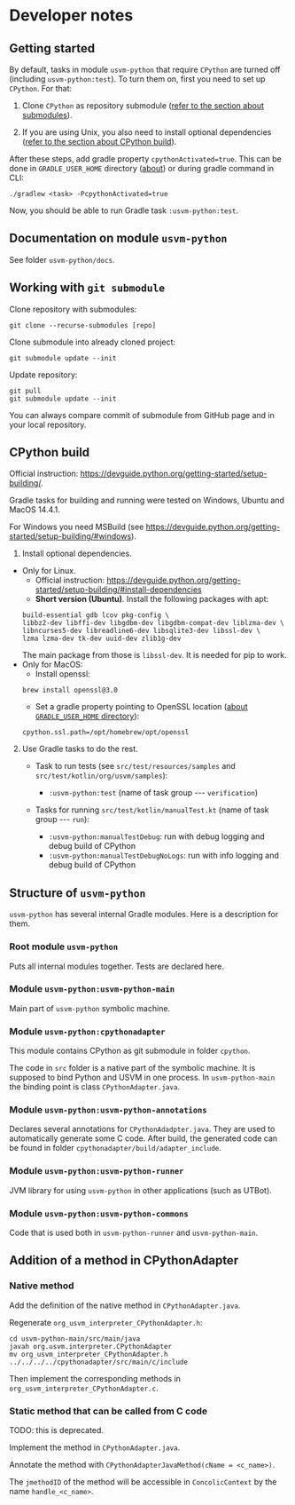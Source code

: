 # Developer notes

## Getting started

By default, tasks in module `usvm-python` that require `CPython` are turned off (including `usvm-python:test`).
To turn them on, first you need to set up `CPython`. For that:

1. Clone `CPython` as repository submodule ([refer to the section about submodules](#working-with-git-submodule)).

2. If you are using Unix, you also need to install optional dependencies  ([refer to the section about CPython build](#cpython-build)).

After these steps, add gradle property `cpythonActivated=true`. This can be done in `GRADLE_USER_HOME` directory 
([about](https://docs.gradle.org/current/userguide/directory_layout.html#dir:gradle_user_home))
or during gradle command in CLI:

```
./gradlew <task> -PcpythonActivated=true
```

Now, you should be able to run Gradle task `:usvm-python:test`.

## Documentation on module `usvm-python`

See folder `usvm-python/docs`.

## Working with `git submodule`

Clone repository with submodules:
```
git clone --recurse-submodules [repo]
```

Clone submodule into already cloned project:
```
git submodule update --init
```

Update repository:
```
git pull
git submodule update --init
```

You can always compare commit of submodule from GitHub page and in your local repository.

## CPython build

Official instruction: https://devguide.python.org/getting-started/setup-building/.

Gradle tasks for building and running were tested on Windows, Ubuntu and MacOS 14.4.1.

For Windows you need MSBuild (see https://devguide.python.org/getting-started/setup-building/#windows).

1. Install optional dependencies.
  - Only for Linux.
    - Official instruction: https://devguide.python.org/getting-started/setup-building/#install-dependencies
    - __Short version (Ubuntu)__. Install the following packages with apt:
     ```
     build-essential gdb lcov pkg-config \
     libbz2-dev libffi-dev libgdbm-dev libgdbm-compat-dev liblzma-dev \
     libncurses5-dev libreadline6-dev libsqlite3-dev libssl-dev \
     lzma lzma-dev tk-dev uuid-dev zlib1g-dev
     ```
    The main package from those is `libssl-dev`. It is needed for pip to work.
  - Only for MacOS:
    - Install openssl:
    ```
    brew install openssl@3.0
    
    ```
    - Set a gradle property pointing to OpenSSL location ([about `GRADLE_USER_HOME` directory](https://docs.gradle.org/current/userguide/directory_layout.html#dir:gradle_user_home)):
    ```
    cpython.ssl.path=/opt/homebrew/opt/openssl    
    ```

2. Use Gradle tasks to do the rest.
    
    - Task to run tests (see `src/test/resources/samples` and `src/test/kotlin/org/usvm/samples`):

      - `:usvm-python:test` (name of task group --- `verification`)

    - Tasks for running `src/test/kotlin/manualTest.kt` (name of task group --- `run`): 
    
      - `:usvm-python:manualTestDebug`: run with debug logging and debug build of CPython
      - `:usvm-python:manualTestDebugNoLogs`: run with info logging and debug build of CPython

## Structure of `usvm-python`

`usvm-python` has several internal Gradle modules. Here is a description for them.

### Root module `usvm-python`
  
  Puts all internal modules together. Tests are declared here.

### Module `usvm-python:usvm-python-main`

  Main part of `usvm-python` symbolic machine.

### Module `usvm-python:cpythonadapter`

  This module contains CPython as git submodule in folder `cpython`.

  The code in `src` folder is a native part of the symbolic machine.
  It is supposed to bind Python and USVM in one process.
  In `usvm-python-main` the binding point is class `CPythonAdapter.java`.

### Module `usvm-python:usvm-python-annotations`

  Declares several annotations for `CPythonAdadpter.java`.
  They are used to automatically generate some C code.
  After build, the generated code can be found in folder
  `cpythonadapter/build/adapter_include`.

### Module `usvm-python:usvm-python-runner`

  JVM library for using `usvm-python` in other applications (such as UTBot).

### Module `usvm-python:usvm-python-commons`

  Code that is used both in `usvm-python-runner` and `usvm-python-main`.

## Addition of a method in CPythonAdapter

### Native method

Add the definition of the native method in `CPythonAdapter.java`.

Regenerate `org_usvm_interpreter_CPythonAdapter.h`:

```
cd usvm-python-main/src/main/java
javah org.usvm.interpreter.CPythonAdapter
mv org_usvm_interpreter_CPythonAdapter.h ../../../../cpythonadapter/src/main/c/include
```

Then implement the corresponding methods in `org_usvm_interpreter_CPythonAdapter.c`.

### Static method that can be called from C code

TODO: this is deprecated.

Implement the method in `CPythonAdapter.java`.

Annotate the method with `CPythonAdapterJavaMethod(cName = <c_name>)`.

The `jmethodID` of the method will be accessible in `ConcolicContext` by the name `handle_<c_name>`.
